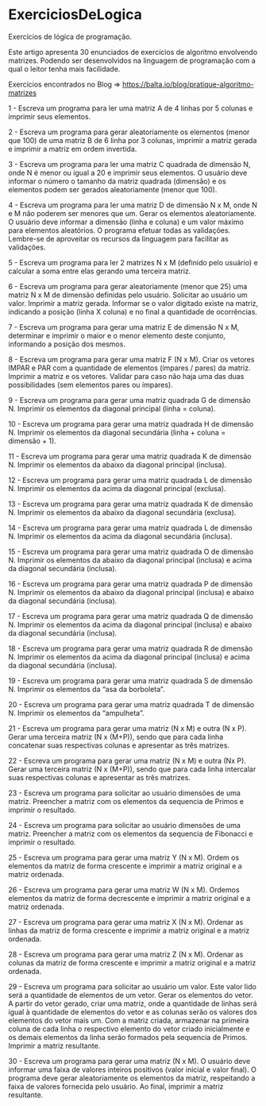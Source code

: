 # ExerciciosDeLogica
Exercícios de lógica de programação.

Este artigo apresenta 30 enunciados de exercícios de algoritmo envolvendo matrizes. Podendo ser desenvolvidos na linguagem de programação com a qual o leitor tenha mais facilidade.

Exercícios encontrados no Blog => https://balta.io/blog/pratique-algoritmo-matrizes


1 - Escreva um programa para ler uma matriz A de 4 linhas por 5 colunas e imprimir seus elementos.

2 - Escreva um programa para gerar aleatoriamente os elementos (menor que 100) de uma matriz B de 6 linha por 3 colunas, 
imprimir a matriz gerada e imprimir a matriz em ordem invertida.

3 - Escreva um programa para ler uma matriz C quadrada de dimensão N, onde N é menor ou igual a 20 e imprimir seus elementos.
O usuário deve informar o número o tamanho da matriz quadrada (dimensão) e os elementos podem ser gerados aleatoriamente (menor que 100).

4 - Escreva um programa para ler uma matriz D de dimensão N x M, onde N e M não poderem ser menores que um. Gerar os elementos aleatoriamente. O usuário deve informar a dimensão (linha e coluna) e um valor máximo para elementos aleatórios. O programa efetuar todas as validações. Lembre-se de aproveitar os recursos da linguagem para facilitar as validações.

5 - Escreva um programa para ler 2 matrizes N x M (definido pelo usuário) e calcular a soma entre elas gerando uma terceira matriz.

6 - Escreva um programa para gerar aleatoriamente (menor que 25) uma matriz N x M de dimensão definidas pelo usuário. Solicitar ao usuário um valor. Imprimir a matriz gerada. Informar se o valor digitado existe na matriz, indicando a posição (linha X coluna) e no final a quantidade de ocorrências.

7 - Escreva um programa para gerar uma matriz E de dimensão N x M, determinar e imprimir o maior e o menor elemento deste conjunto, informando a posição dos mesmos.

8 - Escreva um programa para gerar uma matriz F (N x M). Criar os vetores IMPAR e PAR com a quantidade de elementos (ímpares / pares) da matriz. Imprimir a matriz e os vetores. Validar para caso não haja uma das duas possibilidades (sem elementos pares ou ímpares).

9 - Escreva um programa para gerar uma matriz quadrada G de dimensão N. Imprimir os elementos da diagonal principal (linha = coluna).

10 - Escreva um programa para gerar uma matriz quadrada H de dimensão N. Imprimir os elementos da diagonal secundária (linha + coluna = dimensão + 1).

11 - Escreva um programa para gerar uma matriz quadrada K de dimensão N. Imprimir os elementos da abaixo da diagonal principal (inclusa).

12 - Escreva um programa para gerar uma matriz quadrada L de dimensão N. Imprimir os elementos da acima da diagonal principal (exclusa).

13 - Escreva um programa para gerar uma matriz quadrada K de dimensão N. Imprimir os elementos da abaixo da diagonal secundária (exclusa).

14 - Escreva um programa para gerar uma matriz quadrada L de dimensão N. Imprimir os elementos da acima da diagonal secundária (inclusa).

15 - Escreva um programa para gerar uma matriz quadrada O de dimensão N. Imprimir os elementos da abaixo da diagonal principal (inclusa) e acima da diagonal secundária (inclusa).

16 - Escreva um programa para gerar uma matriz quadrada P de dimensão N. Imprimir os elementos da abaixo da diagonal principal (inclusa) e abaixo da diagonal secundária (inclusa).

17 - Escreva um programa para gerar uma matriz quadrada Q de dimensão N. Imprimir os elementos da acima da diagonal principal (inclusa) e abaixo da diagonal secundária (inclusa).

18 - Escreva um programa para gerar uma matriz quadrada R de dimensão N. Imprimir os elementos da acima da diagonal principal (inclusa) e acima da diagonal secundária (inclusa).

19 - Escreva um programa para gerar uma matriz quadrada S de dimensão N. Imprimir os elementos da “asa da borboleta”.

20 - Escreva um programa para gerar uma matriz quadrada T de dimensão N. Imprimir os elementos da “ampulheta”.

21 - Escreva um programa para gerar uma matriz (N x M) e outra (N x P). Gerar uma terceira matriz (N x (M+P)), sendo que para cada linha concatenar suas respectivas colunas e apresentar as três matrizes.

22 - Escreva um programa para gerar uma matriz (N x M) e outra (Nx P). Gerar uma terceira matriz (N x (M+P)), sendo que para cada linha intercalar suas respectivas colunas e apresentar as três matrizes.

23 - Escreva um programa para solicitar ao usuário dimensões de uma matriz. Preencher a matriz com os elementos da sequencia de Primos e imprimir o resultado.

24 - Escreva um programa para solicitar ao usuário dimensões de uma matriz. Preencher a matriz com os elementos da sequencia de Fibonacci e imprimir o resultado.

25 - Escreva um programa para gerar uma matriz Y (N x M). Ordem os elementos da matriz de forma crescente e imprimir a matriz original e a matriz ordenada.

26 - Escreva um programa para gerar uma matriz W (N x M). Ordemos elementos da matriz de forma decrescente e imprimir a matriz original e a matriz ordenada.

27 - Escreva um programa para gerar uma matriz X (N x M). Ordenar as linhas da matriz de forma crescente e imprimir a matriz original e a matriz ordenada.

28 - Escreva um programa para gerar uma matriz Z (N x M). Ordenar as colunas da matriz de forma crescente e imprimir a matriz original e a matriz ordenada.

29 - Escreva um programa para solicitar ao usuário um valor. Este valor lido será a quantidade de elementos de um vetor. Gerar os elementos do vetor. A partir do vetor gerado, criar uma matriz, onde a quantidade de linhas será igual à quantidade de elementos do vetor e as colunas serão os valores dos elementos do vetor mais um. Com a matriz criada, armazenar na primeira coluna de cada linha o respectivo elemento do vetor criado inicialmente e os demais elementos da linha serão formados pela sequencia de Primos. Imprimir a matriz resultante.

30 - Escreva um programa para gerar uma matriz (N x M). O usuário deve informar uma faixa de valores inteiros positivos (valor inicial e valor final). O programa deve gerar aleatoriamente os elementos da matriz, respeitando a faixa de valores fornecida pelo usuário. Ao final, imprimir a matriz resultante.
